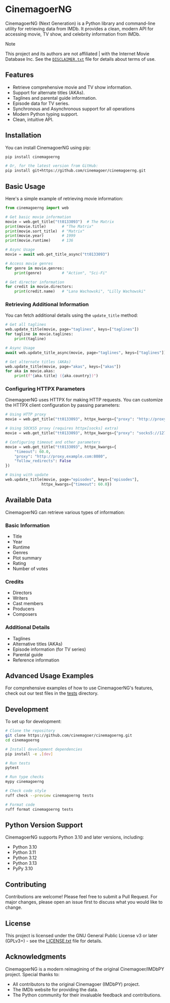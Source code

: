 # CinemagoerNG

CinemagoerNG (Next Generation) is a Python library and command-line utility
for retrieving data from IMDb.
It provides a clean, modern API for accessing movie, TV show,
and celebrity information from IMDb.

> [!Note]
> This project and its authors are not affiliated
| with the Internet Movie Database Inc.
> See the [`DISCLAIMER.txt`](https://raw.githubusercontent.com/cinemagoer/cinemagoerng/main/DISCLAIMER.txt)
> file for details about terms of use.

## Features

- Retrieve comprehensive movie and TV show information.
- Support for alternate titles (AKAs).
- Taglines and parental guide information.
- Episode data for TV series.
- Synchronous and Asynchronous support for all operations
- Modern Python typing support.
- Clean, intuitive API.

## Installation

You can install CinemagoerNG using pip:

```bash
pip install cinemagoerng

# Or, for the latest version from GitHub:
pip install git+https://github.com/cinemagoer/cinemagoerng.git
```

## Basic Usage

Here's a simple example of retrieving movie information:

```python
from cinemagoerng import web

# Get basic movie information
movie = web.get_title("tt0133093")  # The Matrix
print(movie.title)       # "The Matrix"
print(movie.sort_title)  # "Matrix"
print(movie.year)        # 1999
print(movie.runtime)     # 136

# Async Usage
movie = await web.get_title_async("tt0133093")

# Access movie genres
for genre in movie.genres:
    print(genre)         # "Action", "Sci-Fi"

# Get director information
for credit in movie.directors:
    print(credit.name)   # "Lana Wachowski", "Lilly Wachowski"
```

### Retrieving Additional Information

You can fetch additional details using the `update_title` method:

```python
# Get all taglines
web.update_title(movie, page="taglines", keys=["taglines"])
for tagline in movie.taglines:
    print(tagline)

# Async Usage
await web.update_title_async(movie, page="taglines", keys=["taglines"])

# Get alternate titles (AKAs)
web.update_title(movie, page="akas", keys=["akas"])
for aka in movie.akas:
    print(f"{aka.title} ({aka.country})")
```

### Configuring HTTPX Parameters

CinemagoerNG uses HTTPX for making HTTP requests. You can customize the HTTPX client configuration by passing parameters:

```python
# Using HTTP proxy
movie = web.get_title("tt0133093", httpx_kwargs={"proxy": "http://proxy.example.com:8080"})

# Using SOCKS5 proxy (requires httpx[socks] extra)
movie = web.get_title("tt0133093", httpx_kwargs={"proxy": "socks5://127.0.0.1:1080"})

# Configuring timeout and other parameters
movie = web.get_title("tt0133093", httpx_kwargs={
    "timeout": 60.0,
    "proxy": "http://proxy.example.com:8080",
    "follow_redirects": False
})

# Using with update
web.update_title(movie, page="episodes", keys=["episodes"], 
                httpx_kwargs={"timeout": 60.0})
```

## Available Data

CinemagoerNG can retrieve various types of information:

### Basic Information

- Title
- Year
- Runtime
- Genres
- Plot summary
- Rating
- Number of votes

### Credits

- Directors
- Writers
- Cast members
- Producers
- Composers

### Additional Details

- Taglines
- Alternative titles (AKAs)
- Episode information (for TV series)
- Parental guide
- Reference information

## Advanced Usage Examples
For comprehensive examples of how to use CinemagoerNG's features, check out our test files in the [tests](tests) directory.

## Development

To set up for development:

```bash
# Clone the repository
git clone https://github.com/cinemagoer/cinemagoerng.git
cd cinemagoerng

# Install development dependencies
pip install -e .[dev]

# Run tests
pytest

# Run type checks
mypy cinemagoerng

# Check code style
ruff check --preview cinemagoerng tests

# Format code
ruff format cinemagoerng tests
```

## Python Version Support

CinemagoerNG supports Python 3.10 and later versions, including:

- Python 3.10
- Python 3.11
- Python 3.12
- Python 3.13
- PyPy 3.10

## Contributing

Contributions are welcome! Please feel free to submit a Pull Request.
For major changes, please open an issue first to discuss what you would like
to change.

## License

This project is licensed under the
GNU General Public License v3 or later (GPLv3+) - see the
[LICENSE.txt](LICENSE.txt) file for details.

## Acknowledgments

CinemagoerNG is a modern reimagining of the original Cinemagoer/IMDbPY project.
Special thanks to:

- All contributors to the original Cinemagoer (IMDbPY) project.
- The IMDb website for providing the data.
- The Python community for their invaluable feedback and contributions.
